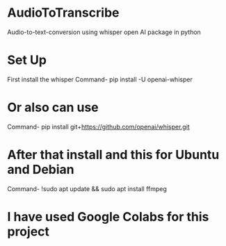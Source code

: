 # AudioToTranscribe
Audio-to-text-conversion using whisper open AI package in python

# Set Up
First install the whisper
Command- pip install -U openai-whisper

# Or also can use
Command- pip install git+https://github.com/openai/whisper.git

# After that install and this for Ubuntu and Debian 
Command- !sudo apt update && sudo apt install ffmpeg

# I have used Google Colabs for this project
